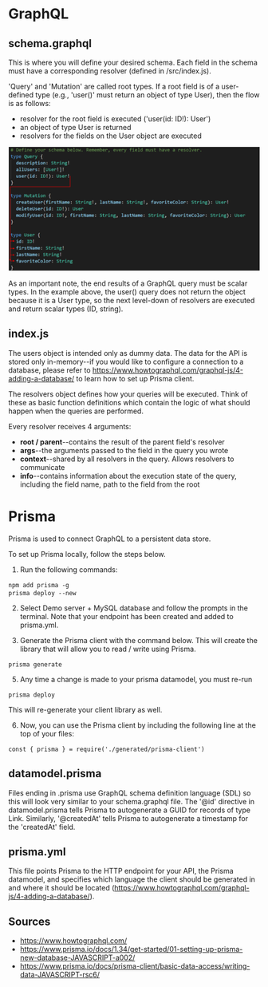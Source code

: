 # GraphQL

## schema.graphql
This is where you will define your desired schema. Each field in the schema must have a corresponding resolver (defined in /src/index.js).

'Query' and 'Mutation' are called root types. If a root field is of a user-defined type (e.g., 'user()' must return an object of type User), then the flow is as follows:
* resolver for the root field is executed ('user(id: ID!): User')
* an object of type User is returned
* resolvers for the fields on the User object are executed

<img src="assets/resolver_execution_flow.png"/>

As an important note, the end results of a GraphQL query must be scalar types. In the example above, the user() query does not return the object because it is a User type, so the next level-down of resolvers are executed and return scalar types (ID, string). 

## index.js
The users object is intended only as dummy data. The data for the API is stored only in-memory--if you would like to configure a connection to a database, please refer to https://www.howtographql.com/graphql-js/4-adding-a-database/ to learn how to set up Prisma client.

The resolvers object defines how your queries will be executed. Think of these as basic function definitions which contain the logic of what should happen when the queries are performed.

Every resolver receives 4 arguments:
* **root / parent**--contains the result of the parent field's resolver
* **args**--the arguments passed to the field in the query you wrote
* **context**--shared by all resolvers in the query. Allows resolvers to communicate
* **info**--contains information about the execution state of the query, including the field name, path to the field from the root

# Prisma
Prisma is used to connect GraphQL to a persistent data store.

To set up Prisma locally, follow the steps below.

1. Run the following commands:
```
npm add prisma -g
prisma deploy --new
```

2. Select Demo server + MySQL database and follow the prompts in the terminal. Note that your endpoint has been created and added to prisma.yml. 


3. Generate the Prisma client with the command below. This will create the library that will allow you to read / write using Prisma. 
```
prisma generate
``` 

5. Any time a change is made to your prisma datamodel, you must re-run
```
prisma deploy
```
This will re-generate your client library as well.

6. Now, you can use the Prisma client by including the following line at the top of your files:
```
const { prisma } = require('./generated/prisma-client')
``` 
## datamodel.prisma
Files ending in .prisma use GraphQL schema definition language (SDL) so this will look very similar to your schema.graphql file. The '@id' directive in datamodel.prisma tells Prisma to autogenerate a GUID for records of type Link. Similarly, '@createdAt' tells Prisma to autogenerate a timestamp for the 'createdAt' field.

## prisma.yml
This file points Prisma to the HTTP endpoint for your API, the Prisma datamodel, and specifies which language the client should be generated in and where it should be located (https://www.howtographql.com/graphql-js/4-adding-a-database/).

## Sources
* https://www.howtographql.com/
* https://www.prisma.io/docs/1.34/get-started/01-setting-up-prisma-new-database-JAVASCRIPT-a002/
* https://www.prisma.io/docs/prisma-client/basic-data-access/writing-data-JAVASCRIPT-rsc6/